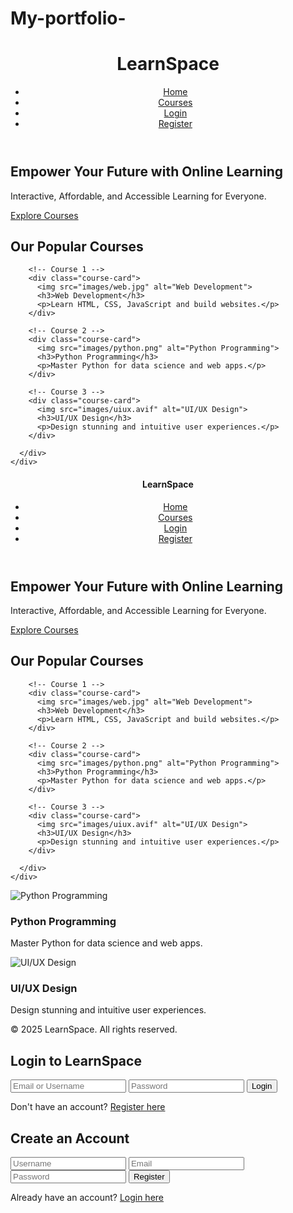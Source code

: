 # My-portfolio-<!DOCTYPE html>
<html lang="en">
<head>
  <meta charset="UTF-8" />
  <meta name="viewport" content="width=device-width, initial-scale=1.0" />
  <title>LearnSpace - Home</title>
  <link rel="stylesheet" href="style.css" />
</head>
<body>

  <!-- Header -->
  <header>
    <div class="container nav-bar">
      <h1 class="logo">LearnSpace</h1>
      <nav>
        <ul>
          <li><a href="#home">Home</a></li>
          <li><a href="#courses">Courses</a></li>
          <li><a href="login.html">Login</a></li>
          <li><a href="register.html">Register</a></li>
        </ul>
      </nav>
    </div>
  </header>

  <!-- Hero Section -->
  <section id="home" class="hero fade-in">
    <div class="hero-content">
      <h2>Empower Your Future with Online Learning</h2>
      <p>Interactive, Affordable, and Accessible Learning for Everyone.</p>
      <a href="#courses" class="btn">Explore Courses</a>
    </div>
  </section>

  <!-- Courses Section -->
  <section id="courses" class="courses fade-in">
    <div class="container">
      <h2>Our Popular Courses</h2>
      <div class="course-grid">

        <!-- Course 1 -->
        <div class="course-card">
          <img src="images/web.jpg" alt="Web Development">
          <h3>Web Development</h3>
          <p>Learn HTML, CSS, JavaScript and build websites.</p>
        </div>

        <!-- Course 2 -->
        <div class="course-card">
          <img src="images/python.png" alt="Python Programming">
          <h3>Python Programming</h3>
          <p>Master Python for data science and web apps.</p>
        </div>

        <!-- Course 3 -->
        <div class="course-card">
          <img src="images/uiux.avif" alt="UI/UX Design">
          <h3>UI/UX Design</h3>
          <p>Design stunning and intuitive user experiences.</p>
        </div>

      </div>
    </div>
  </section>

</body>
</html><!DOCTYPE html>
<html lang="en">
<head>
  <meta charset="UTF-8" />
  <meta name="viewport" content="width=device-width, initial-scale=1.0"/>
  <title>LearnSpace Courses</title>
  <link rel="stylesheet" href="style.css" />
</head>
<body>
  <section>
    <div class<!DOCTYPE html>
<html lang="en">
<head>
  <meta charset="UTF-8" />
  <meta name="viewport" content="width=device-width, initial-scale=1.0"/>
  <title>LearnSpace Courses</title>
  <link rel="stylesheet" href="style.css" />
</head>
<body>
  <section>
    <div class<!DOCTYPE html>
<html lang="en">
<head>
  <meta charset="UTF-8" />
  <meta name="viewport" content="width=device-width, initial-scale=1.0"/>
  <title>LearnSpace Courses</title>
  <link rel="stylesheet" href="style.css" />
</head>
<body>
  <section>
    <div class<!DOCTYPE html>
<html lang="en">
<head>
  <meta charset="UTF-8" />
  <meta name="viewport" content="width=device-width, initial-scale=1.0" />
  <title>LearnSpace - Home</title>
  <link rel="stylesheet" href="style.css" />
</head>
<body>

  <!-- Header -->
  <header>
    <div class="container nav-bar">
      <h1 class="logo">LearnSpace</h1>
      <nav>
        <ul>
          <li><a href="#home">Home</a></li>
          <li><a href="#courses">Courses</a></li>
          <li><a href="login.html">Login</a></li>
          <li><a href="register.html">Register</a></li>
        </ul>
      </nav>
    </div>
  </header>

  <!-- Hero Section -->
  <section id="home" class="hero fade-in">
    <div class="hero-content">
      <h2>Empower Your Future with Online Learning</h2>
      <p>Interactive, Affordable, and Accessible Learning for Everyone.</p>
      <a href="#courses" class="btn">Explore Courses</a>
    </div>
  </section>

  <!-- Courses Section -->
  <section id="courses" class="courses fade-in">
    <div class="container">
      <h2>Our Popular Courses</h2>
      <div class="course-grid">

        <!-- Course 1 -->
        <div class="course-card">
          <img src="images/web.jpg" alt="Web Development">
          <h3>Web Development</h3>
          <p>Learn HTML, CSS, JavaScript and build websites.</p>
        </div>

        <!-- Course 2 -->
        <div class="course-card">
          <img src="images/python.png" alt="Python Programming">
          <h3>Python Programming</h3>
          <p>Master Python for data science and web apps.</p>
        </div>

        <!-- Course 3 -->
        <div class="course-card">
          <img src="images/uiux.avif" alt="UI/UX Design">
          <h3>UI/UX Design</h3>
          <p>Design stunning and intuitive user experiences.</p>
        </div>

      </div>
    </div>
  </section>

</body>
</html><!DOCTYPE html>
<html lang="en">
<head>
  <meta charset="UTF-8" />
  <meta name="viewport" content="width=device-width, initial-scale=1.0"/>
  <title>LearnSpace Courses</title>
  <link rel="stylesheet" href="style.css" />
</head>
<body>
  <section>
    <div class="course-container">
      <div class="course-card">
        <img src="images/python.png" alt="Python Programming">
        <h3>Python Programming</h3>
        <p>Master Python for data science and web apps.</p>
      </div>
      <div class="course-card">
        <img src="images/uiux.avif" alt="UI/UX Design">
        <h3>UI/UX Design</h3>
        <p>Design stunning and intuitive user experiences.</p>
      </div>
    </div>
  </section>

  <footer>
    <p>&copy; 2025 LearnSpace. All rights reserved.</p>
  </footer>

  <script src="script.js"></script>
</body>
</html><!DOCTYPE html>
<html lang="en">
<head>
  <meta charset="UTF-8" />
  <meta name="viewport" content="width=device-width, initial-scale=1.0"/>
  <title>Login - LearnSpace</title>
  <link rel="stylesheet" href="style.css" />
</head>
<body>
  <div class="auth-container">
    <div class="auth-box">
      <h2>Login to LearnSpace</h2>
      <form onsubmit="loginUser(event)">
        <input type="text" placeholder="Email or Username" required />
        <input type="password" placeholder="Password" required />
        <button type="submit">Login</button>
        <p>Don't have an account? <a href="register.html">Register here</a></p>
      </form>
    </div>
  </div>

  <script src="script.js"></script>
</body>
</html><!DOCTYPE html>
<html lang="en">
<head>
  <meta charset="UTF-8" />
  <meta name="viewport" content="width=device-width, initial-scale=1.0"/>
  <title>Register - LearnSpace</title>
  <link rel="stylesheet" href="style.css" />
</head>
<body>
  <div class="auth-container">
    <div class="auth-box">
      <h2>Create an Account</h2>
      <form onsubmit="registerUser(event)">
        <input type="text" placeholder="Username" required />
        <input type="email" placeholder="Email" required />
        <input type="password" placeholder="Password" required />
        <button type="submit">Register</button>
        <p>Already have an account? <a href="login.html">Login here</a></p>
      </form>
    </div>
  </div>

  <script src="script.js"></script>
</body>
</html>